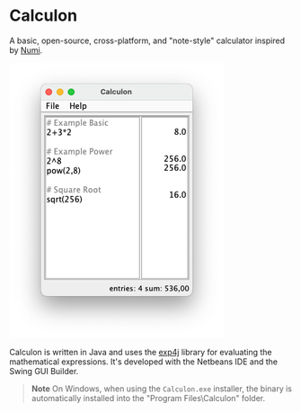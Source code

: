 # Calculon

A basic, open-source, cross-platform, and "note-style" calculator inspired by [Numi](https://numi.app/).

![sceenshot](assets/screenshot.png)

Calculon is written in Java and uses the [exp4j](https://www.objecthunter.net/exp4j/) library for evaluating the mathematical expressions. It's developed with the Netbeans IDE and the Swing GUI Builder.

> **Note**
> On Windows, when using the `Calculon.exe` installer, the binary is automatically installed into the "Program Files\Calculon" folder.
